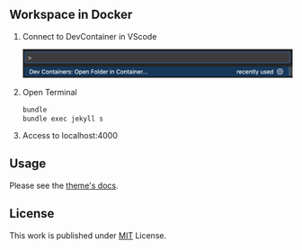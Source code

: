 ## Workspace in Docker

1. Connect to DevContainer in VScode

    ![Alt text](./assets/img/readme/Screenshot%202023-10-25%20at%2018.32.50.png)


2. Open Terminal

    ```
    bundle
    bundle exec jekyll s
    ```

3. Access to localhost:4000


## Usage

Please see the [theme's docs](https://github.com/cotes2020/jekyll-theme-chirpy#documentation).

## License

This work is published under [MIT][mit] License.

[gem]: https://rubygems.org/gems/jekyll-theme-chirpy
[chirpy]: https://github.com/cotes2020/jekyll-theme-chirpy/
[use-template]: https://github.com/cotes2020/chirpy-starter/generate
[CD]: https://en.wikipedia.org/wiki/Continuous_deployment
[mit]: https://github.com/cotes2020/chirpy-starter/blob/master/LICENSE
